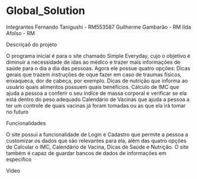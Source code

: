 # Global_Solution
Integrantes
Fernando Tanigushi - RM553587
Guilherme Gambarão - RM
Ilda Afolso - RM

Descriçaõ do projeto

O programa inicial é para o site chamado Simple Everyday, cujo o objetivo é diminuir a necessidade de idas ao médico 
e trazer mais informações de saúde para o dia a dia das pessoas. Agora ele possue quatro opções:
Dicas gerais que trazem instruções de oque fazer em caso de traumas físicos, enxaqueca, dor de cabeça, por exemplo.
Dicas de nutrição que informa ao usuário quais alimentos possuem quais benefícios.
Cálculo de IMC que ajuda a pessoa a conferir o seu indíce de massa corporal e verificar se ela está dentro do peso adequado
Calendário de Vacinas que ajuda a pessoa a ter um controle de quais vacinas já foram tomadas ou as que ela irá tomar no futuro

Funcionalidades

O site possui a funcionalidade de Login e Cadastro que permite a pessoa a customizar os dados que são relevantes para ela, 
além das quatro opções de Calcular o IMC, Calendário de Vacina, Dicas de Saúde e Nutrição.
O site também é capaz de guardar bancos de dados de informações em especifico

Video
